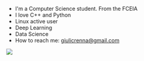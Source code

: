 - I'm a Computer Science student. From the FCEIA
- I love C++ and Python
- Linux active user 
- Deep Learning
- Data Science
- How to reach me: giulicrenna@gmail.com

<img src="https://github-readme-streak-stats.herokuapp.com/?user=giulicrenna&theme=dark&card_width=300"/><br>


<!---
<img src="https://github-readme-stats.vercel.app/api/top-langs?username=giulicrenna&theme=dark"/><br>
--->
